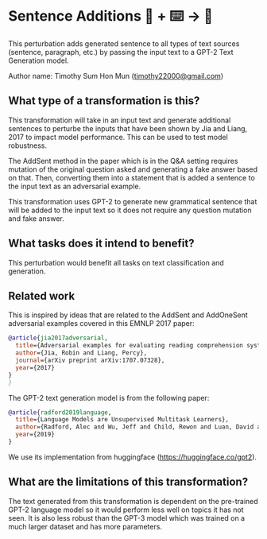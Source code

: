 # Sentence Additions 🦎  + ⌨️ → 🐍
This perturbation adds generated sentence to all types of text sources (sentence, paragraph, etc.) by passing the input text to a GPT-2 Text Generation model.

Author name: Timothy Sum Hon Mun (timothy22000@gmail.com)

## What type of a transformation is this?
This transformation will take in an input text and generate additional sentences to perturbe the inputs that have been shown by Jia and Liang, 2017 to impact model performance. This can be used to test model robustness.

The AddSent method in the paper which is in the Q&A setting requires mutation of the original question asked and generating a fake answer based on that. Then, converting them into a statement that is added a sentence to the input text as an adversarial example.

This transformation uses GPT-2 to generate new grammatical sentence that will be added to the input text so it does not require any question mutation and fake answer.

## What tasks does it intend to benefit?
This perturbation would benefit all tasks on text classification and generation.

## Related work

This is inspired by ideas that are related to the AddSent and AddOneSent adversarial examples covered in this EMNLP 2017 paper:

```bibtex
@article{jia2017adversarial,
  title={Adversarial examples for evaluating reading comprehension systems},
  author={Jia, Robin and Liang, Percy},
  journal={arXiv preprint arXiv:1707.07328},
  year={2017}
}
}
```

The GPT-2 text generation model is from the following paper:

```bibtex
@article{radford2019language,
  title={Language Models are Unsupervised Multitask Learners},
  author={Radford, Alec and Wu, Jeff and Child, Rewon and Luan, David and Amodei, Dario and Sutskever, Ilya},
  year={2019}
}
```

We use its implementation from huggingface (https://huggingface.co/gpt2).

## What are the limitations of this transformation?

The text generated from this transformation is dependent on the pre-trained GPT-2 language model so it would perform less well on topics it has not seen. It is also less robust than the GPT-3 model which was trained on a much larger dataset and has more parameters.

